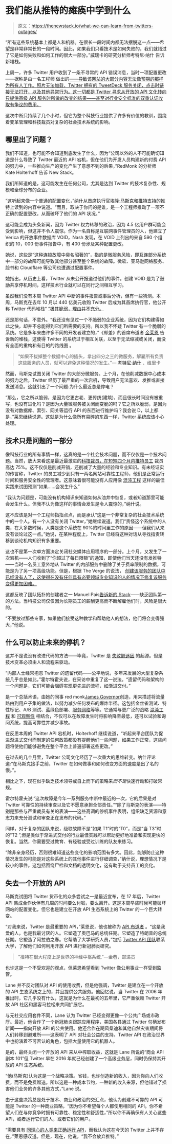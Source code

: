 # 我们能从推特的瘫痪中学到什么

> 原文：<https://thenewstack.io/what-we-can-learn-from-twitters-outages/>

“所有这些系统基本上都是人和机器。在很长一段时间内都无法摆脱这一点——希望是非常非常长的一段时间。因此，如果我们只看技术是如何失败的，我们就错过了它是如何失败和如何工作的很大一部分。”威瑞卡的研究分析师考特尼·纳什 告诉新堆栈。

上周一，许多 Twitter 用户收到了一条不寻常的 API 错误消息，当时一项配置更改——据称是由一名工程师 做出的[——导致该网站的大部分内容无法像预期的那样为所有人工作。照片无法加载，Twitter 拥有的 TweetDeck 服务关闭，点击时链接无法打开，以及其他异常行为。这一切都是 Twitter 寻求从开放的 API 文化转向只提供高级 API 服务时所做的改变的结果——甚至对行业安全标准的双重认证收取有争议的费用。](https://www.platformer.news/p/how-a-single-engineer-brought-down)

这次中断只持续了几个小时，但它为整个科技行业提供了许多有价值的教训，围绕着变革管理和科技裁员对复杂的社会技术系统的影响。

## **哪里出了问题？**

我们不知道，也可能不会知道到底发生了什么，因为“公司以外的人不可能确切知道是什么导致了 Twitter 最近的 API 宕机，但在他们为开发人员构建新的付费 API 的努力中，一些推向生产的变化产生了意想不到的后果，”RedMonk 的分析师 Kate Holterhoff 告诉 New Stack。

我们所知道的是，这可能发生在任何公司，尤其是达到 Twitter 的技术复杂性、规模和全球分布的企业。

“这听起来像一个普通的配置变化，”纳什从首席执行官[埃隆·马斯克](https://twitter.com/elonmusk)和[推特支持](https://twitter.com/TwitterSupport)的推特上读到的内容中说道。“而且，取决于你问的是谁，是一个工程师推动了一项不正确的配置更改，从而破坏了他们的 API 状况。”

这可能会成为头条新闻，因为 Twitter 权力转移的政治，因为 4.5 亿用户群可能会受到影响，但这并不令人震惊。作为一名自称是互联网事件管理员的人，他建立了 Verica 的开放事件数据库 VOID，Nash 发现，在 VOID 上列出的来自 590 个组织的 10，000 份事件报告中，有 400 份涉及某种配置更改。

她说，这些是“这种连锁故障中臭名昭著的”，指的是微服务风险，即互连部分系统中一部分的故障可能导致其他部分甚至整个系统的故障。微软、亚马逊网络服务、脸书和 Cloudflare 等公司也遭遇过配置事件。

她指出，从历史上看，Twitter 从未公开报道过他们的事件。创建 VOID 是为了鼓励共享停机时间，这样技术行业就可以在同行之间相互学习。

虽然我们没有本周 Twitter API 中断的事件报告或事后分析，但有一些猜测。本周，马斯克在去年 10 月以 440 亿美元收购 Twitter 后成为其首席执行官，他公开称 Twitter 代码堆栈“ [”极其脆弱，理由并不充分。](https://twitter.com/elonmusk/status/1632810081497513993)

还是那句话，不意外。“我还没有见过一个不脆弱的企业系统，因为它们构建得如此之快，却并不总能得到它们所需要的支持。所以我不怀疑 Twitter 有一个脆弱的系统。它是多年来由许多不同的开发者建立的，”《邮差》的首席布道者 [金莱恩](https://www.linkedin.com/in/kinlane/) 告诉新的堆栈，这使得 Twitter 的系统过于相互关联，以至于无法缩减或关闭，而没有全面的重构和有目的的路线图 。

> “如果不拔掉整个数据中心的插头，拿出四分之三的微服务，解雇所有负责这些服务的人员，就可以避免这种情况的发生。”— [考特尼·纳什](https://twitter.com/courtneynash) 、维里卡

然而，马斯克试图关闭 Twitter 的大部分微服务。上个月，在他削减数据中心成本的努力之后，Twitter 经历了最严重的一次宕机，导致用户无法喜欢、发推或直接发送消息。这就引出了一个问题:为什么最近总是停电？

“那么，它之所以脆弱，是因为它更古老、更传统(建筑)，而且很长时间没有被重写，也没有进化吗？是因为大量微服务被关闭而变脆的吗？它之所以脆弱，是因为没有对数据库、索引、网关等运行 API 的东西进行维护吗？我会说 D，以上都是，”莱恩继续说道。这就是为什么像所有易碎的东西一样，Twitter 系统应该小心处理。

## 技术只是问题的一部分

像科技行业的所有事情一样，这真的是一个社会技术问题，而不仅仅是一个技术问题。当然，放大来看这是最近最激进的[](https://thenewstack.io/fear-and-layoffs-how-to-cope-with-techs-uncertain-times/)[科技裁员，在短短四个月内推特员工](https://www.nytimes.com/2023/02/26/technology/twitter-layoffs.html) 裁员高达 75%。这不仅仅是削减开销，还削减了大量的经验和专业知识。有未经证实的传言称，Twitter 的员工减少到只有一两名网站可靠性工程师，他们是正常运行时间和服务安全性的管理者。这意味着很可能没有人应用像 [混沌工程](https://thenewstack.io/chaos-engineering-business-value/) 这样的最佳实践来试图预测“如果……会发生什么”

“我认为问题是，可能没有机构知识来知道如何从油井中恢复，或者知道那里可能会发生什么。但我不认为像这样的事情会发生是令人震惊的，”纳什说。

这不应该是对一个工程师指指点点，而是承认“这是一个非常复杂的社会技术系统中的一个人。有一个人没有关闭 Twitter，”她继续说道。我们“责怪这个系统中的人类，在大多数时候，人类是这个系统在 90%的时间里工作的原因——但我们从来没有谈论过这一点。”她说，在某种程度上，Twitter 已经将这种对话从寻找指责转移到谈论机构知识有多重要。

这也不是第一次单方面决定关闭社交媒体应用程序的一部分。上个月，又发生了一次宕机——人们收到了“你超过了每日限额”的通知，即使他们当天还没有发推特——当时一名员工意外地从 Twitter 的内部服务中删除了关于费率限制的数据，可能是为了另一项高级功能。但是，根据 The Verge 的说法， [创建该服务的团队中已经没有人了，这使得在没有任何具有必要领域专业知识的人的情况下修复该服务变得更加困难。](https://thenewstack.io/observability/)

这都反映了团队拓扑的创建者之一 Manuel Pais[告诉新的 Stack](https://thenewstack.io/how-team-topologies-supports-platform-engineering/)——缺乏团队第一的方法。当科技公司仅仅因为长期员工的薪酬更高而不断解雇他们时，风险是很大的。

“不要放过那些专家，如果他们接受这种教学和帮助他人的想法，他们将会变得强大，”他说。

## **什么可以防止未来的停机？**

这并不是说没有改进代码的方法——毕竟，Twitter 是 [失败鲸迷因](https://www.techopedia.com/definition/1987/fail-whale) 的起源。但是技术变革必须由人和流程来驱动。

“内部人士经常抱怨 Twitter 的遗留代码——公平地说，多年来发展的大型复杂系统几乎总是如此，”霍尔特霍夫说，在采访中重复了这一说法。“遗留代码和架构的一个问题是，它们可能会阻碍实现更先进的流程，如渐进交付。”

是一个总括术语，由她的同事 red monk[James Governor](https://twitter.com/monkchips)创造，用来描述将流量路由到用户子集的做法，以努力减少任何发布的爆炸半径。这包括金丝雀测试、特性标记、A/B 测试、蓝绿色部署、[服务网格](https://thenewstack.io/service-mesh/)等等。它通常与更广泛的战略 [混沌工程](https://thenewstack.io/why-chaos-engineering-isnt-just-for-operations/) 和 [可观察性](https://thenewstack.io/observability/) 相结合，不仅可以在故障发生时将影响降至最低，还可以试验和询问系统，提高可靠性并减少事故。

在反思本周的 Twitter API 宕机时，Holterhoff 继续说道，“听起来平台团队为促进渐进式交付而制定的任何政策都没有提醒他们一些问题，如果工作正常，这些问题将使他们能够避免在整个平台上普遍部署这些更改。”

在过去的几个月里，Twitter 公司文化经历了一次重大的思维转变。纳什评论道:“在马斯克接手之前，Twitter 在如何做事和如何改变方面的速度是出了名的慢。”。

相比之下，现在似乎缺乏技术领导或自上而下的策略来*而不是*快速行动和打破常规。

霍尔特霍夫说:“这次故障是今年一系列服务中断中最近的一次，它的后果是对 Twitter 可靠性的持续审查以及它不愿意承担全部责任。”“除了马斯克的表演——特别是那些与严重裁员有关的表演——这些高调的停机事件表明，组织缺乏资源和意志力来充分测试和审查正在发布的代码。”

同样，对于复杂的团队来说，级联故障不是“如果 T1”时的“T0”，而是“当 T3”时的“T2 ”,但是类似于渐进式交付的行业最佳实践可以帮助更好地准备和实现更快的恢复。当然，你需要受过教育、有经验或受过训练的队友来练习。

“除非亲身经历，否则很难知道这些变化的影响范围有多大。因此，能够防止这种情况发生的可能是对这些系统上的其他事件进行仔细调查，”纳什说，理想情况下是较小的事件。这包括围绕尸检和文档的透明文化，这有助于支持员工的变化。

## 失去一个开放的 API

马斯克试图将 Twitter 货币化的众多尝试之一是最近宣布，在 17 年后，Twitter API 集成合作伙伴有几周的时间要么付钱，要么离开。这是本周早些时候可能破坏网站的配置变化，但它也是建立在开放 API 生态系统上的 Twitter 的一个巨大转变。

“对我来说，Twitter 是最重要的 API，”莱恩说，他也被称为 [API 布道者](https://apievangelist.com/) 。“这是我爱的人，也是我最讨厌的人。它塑造了奥巴马的总统任期。它塑造了特朗普的总统任期。它塑造了阿拉伯之春。它帮助了大学研究人员，”包括 [Twitter API 团队](https://developer.twitter.com/en/docs/twitter-api)联系大学，了解他们如何利用开放 API 进行新冠肺炎研究。

> "推特在很大程度上是世界的神经中枢系统."—金巷，邮递员

也许这是一个不受欢迎的观点，但莱恩希望看到 Twitter 像公用事业一样受到监管。

Lane 并不反对团队对 API 的使用收费，但是他强调，Twitter 是建立在一个开放的 API 生态系统之上的，并且提供公共服务。他回忆说，当 Twitter 在 2006 年推出时，它几乎没有什么，这就是为什么在最初的五年里，它严重依赖 Twitter 开放 API 社区和黑客马拉松来共同扩展它。

与元社交应用套件不同，Lane 认为 Twitter 已经变得更像一个公共广场或市政厅。最近，他合作了一个新冠肺炎跟踪应用程序，美国各县通过 Twitter 句柄发布新闻——指向开放 API 的公共使用。他还合作在飓风桑迪和其他自然灾害期间将人们转移到避难所——这表明了 API 对社会公益的支持。Twitter API 在政治世界中也扮演着不可否认的角色，包括大量使用它的机器人。

是的，最终关闭一个开放的 API 来从中榨取收益，这就是 Lane 所说的“商业 API 剧本 101”但 Twitter 早在 2016 年就已经创建了一个高级业务层，同时仍保持其开放的 API 生态系统。

“他(马斯克)认为这是一个战略决策。省钱，也许创造新的收入，因为你向人们收费，而不是免费赠送。所以这是一种成本节约，一种新的收入来源，但他错过了损害他们业务的许多其他方式，”Lane 说。

由于这些决策总是处于技术、商业和政治的交汇点，他认为创建不可靠的 API 可能是 Twitter 的一种商业策略，“因为你不希望每个人都使用相同的 API。你不希望人们在与你竞争时拥有可靠性、稳定性和舒适性，”所以你不再确保有人关心这些 API，或者运行它们的人，或者它们的用户。

“需要具有 [同理心的人类来正确运行 API](https://thenewstack.io/do-you-have-the-empathy-to-make-the-move-to-architect/)，而我认为这在今天的 Twitter 上并不存在，”莱恩感叹道。但是，现在，他说，“我不会放弃推特。”

<svg xmlns:xlink="http://www.w3.org/1999/xlink" viewBox="0 0 68 31" version="1.1"><title>Group</title> <desc>Created with Sketch.</desc></svg>